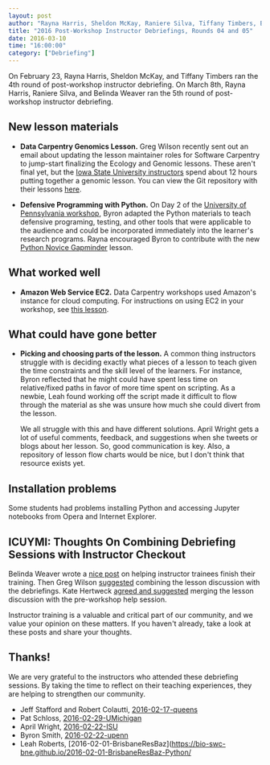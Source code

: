 ```yaml
---
layout: post
author: "Rayna Harris, Sheldon McKay, Raniere Silva, Tiffany Timbers, Belinda Weaver"
title: "2016 Post-Workshop Instructor Debriefings, Rounds 04 and 05"
date: 2016-03-10
time: "16:00:00"
category: ["Debriefing"]
---
```

On February 23, Rayna Harris, Sheldon McKay, and Tiffany Timbers ran the 4th round of post-workshop instructor debriefing. On March 8th, Rayna Harris, Raniere Silva, and Belinda Weaver ran the 5th round of post-workshop instructor debriefing. 

## New lesson materials

- **Data Carpentry Genomics Lesson.** Greg Wilson recently sent out an email about updating the lesson maintainer roles for Software Carpentry to jump-start finalizing the Ecology and Genomic lessons. These aren't final yet, but the [Iowa State University instructors](http://qingpeng.github.io/2016-02-22-isu/) spend about 12 hours putting together a genomic lesson. You can view the Git repository with their lessons [here](https://github.com/qingpeng/2016-02-22-isu/tree/gh-pages/lessons).

- **Defensive Programming with Python.** On Day 2 of the [University of Pennsylvania workshop](http://maneesha.github.io/2016-02-22-upenn/), Byron adapted the Python materials to teach defensive programing, testing, and other tools that were applicable to the audience and could be incorporated immediately into the learner's research programs. Rayna encouraged Byron to contribute with the new [Python Novice Gapminder](https://github.com/swcarpentry/python-novice-gapminder/blob/gh-pages/index.md) lesson.

## What worked well

- **Amazon Web Service EC2.** Data Carpentry workshops used Amazon's instance for cloud computing. For instructions on using EC2 in your workshop, see [this lesson](https://jasonjwilliamsny.github.io/cloud-genomics/).

## What could have gone better

- **Picking and choosing parts of the lesson.** A common thing instructors struggle with  is deciding exactly what pieces of a lesson to teach given the time constraints and the skill level of the learners. For instance, Byron reflected that he might could have spent less time on relative/fixed paths in favor of more time spent on scripting. As a newbie, Leah found working off the script made it difficult to flow through the material as she was unsure how much she could divert from the lesson.

  We all struggle with this and have different solutions. April Wright gets a lot of useful comments, feedback, and suggestions when she tweets or blogs about her lesson. So, good communication is key. Also, a repository of lesson flow charts would be nice, but I don't think that resource exists yet. 

## Installation problems

Some students had problems installing Python and accessing Jupyter notebooks from Opera and Internet Explorer.

## ICUYMI: Thoughts On Combining Debriefing Sessions with Instructor Checkout
Belinda Weaver wrote a [nice post](http://software-carpentry.org/blog/2016/03/proposal-instructor-trainees.html) on helping instructor trainees finish their training. Then Greg Wilson [suggested](http://software-carpentry.org/blog/2016/03/should-we-combine-debriefing-and-lesson-discussion.html) combining the lesson discussion with the debriefings. Kate Hertweck [agreed and suggested](http://disq.us/9bowz6) merging the lesson discussion with the pre-workshop help session. 
 
Instructor training is a valuable and critical part of our community, and we value your opinion on these matters. If you haven't already, take a look at these posts and share your thoughts.   

## Thanks!

We are very grateful to the instructors who attended these debriefing sessions. By taking the time to reflect on their teaching experiences, they are helping to strengthen our community.

- Jeff Stafford and Robert Colautti, [2016-02-17-queens](https://haschmi.github.io/2016-02-17-queens/)
- Pat Schloss, [2016-02-29-UMichigan](http://microbialinformatics.github.io/2016-02-29-UMichigan/)
- April Wright, [2016-02-22-ISU](http://qingpeng.github.io/2016-02-22-isu/)
- Byron Smith, [2016-02-22-upenn](http://maneesha.github.io/2016-02-22-upenn/)
- Leah Roberts, [2016-02-01-BrisbaneResBaz](https://bio-swc-bne.github.io/2016-02-01-BrisbaneResBaz-Python/
